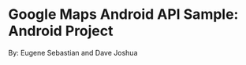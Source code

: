 Google Maps Android API Sample: Android Project
=====================================================
By:
Eugene Sebastian and
Dave Joshua
